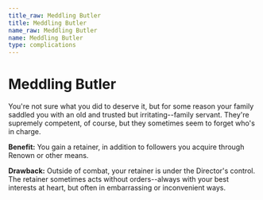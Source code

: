 ```yaml
---
title_raw: Meddling Butler
title: Meddling Butler
name_raw: Meddling Butler
name: Meddling Butler
type: complications
---
```


# Meddling Butler

You're not sure what you did to deserve it, but for some reason your family saddled you with an old and trusted but irritating--family servant. They're supremely competent, of course, but they sometimes seem to forget who's in charge.

**Benefit:** You gain a retainer, in addition to followers you acquire through Renown or other means.

**Drawback:** Outside of combat, your retainer is under the Director's control. The retainer sometimes acts without orders--always with your best interests at heart, but often in embarrassing or inconvenient ways.
